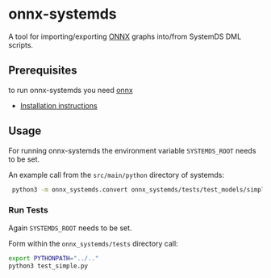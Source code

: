 # onnx-systemds

A tool for importing/exporting [ONNX](https://github.com/onnx/onnx/blob/master/docs/IR.md) graphs into/from SystemDS DML scripts.



## Prerequisites

to run onnx-systemds you need [onnx](https://github.com/onnx/onnx)

* [Installation instructions](https://github.com/onnx/onnx#installation)



## Usage

For running onnx-systemds the environment variable `SYSTEMDS_ROOT` needs to be set. 

An example call from the `src/main/python` directory of systemds:

```bash
 python3 -m onnx_systemds.convert onnx_systemds/tests/test_models/simple_mat_add.onnx
```



### Run Tests

Again `SYSTEMDS_ROOT` needs to be set. 

Form within the `onnx_systemds/tests` directory call:

```bash
export PYTHONPATH="../.."
python3 test_simple.py
```

